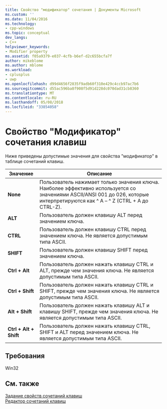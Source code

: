 ```yaml
---
title: Свойство "модификатор" сочетания | Документы Microsoft
ms.custom: ''
ms.date: 11/04/2016
ms.technology:
- cpp-windows
ms.topic: conceptual
dev_langs:
- C++
helpviewer_keywords:
- Modifier property
ms.assetid: f05a9379-e037-4cfb-b6ef-d2c655bcfa7f
author: mikeblome
ms.author: mblome
ms.workload:
- cplusplus
- uwp
ms.openlocfilehash: d99d4656f2835f9adb60f310e429c4ccb97ac7b6
ms.sourcegitcommit: d55ac596ba8f908f5d91d228dc070dad31cb8360
ms.translationtype: MT
ms.contentlocale: ru-RU
ms.lasthandoff: 05/08/2018
ms.locfileid: "33854058"
---
```

# <a name="accelerator-modifier-property"></a>Свойство "Модификатор" сочетания клавиш
Ниже приведены допустимые значения для свойства "модификатор" в таблице сочетаний клавиш.  
  
|Значение|Описание|  
|-----------|-----------------|  
|**None**|Пользователь нажимает только значения ключа. Наиболее эффективно используется со значениями ASCII/ANSI 001 до 026, которые интерпретируются как ^ A – ^ Z (CTRL + A до CTRL-Z).|  
|**ALT**|Пользователь должен клавишу ALT перед значением ключа.|  
|**CTRL**|Пользователь должен клавишу CTRL перед значением ключа. Не является допустимым типа ASCII.|  
|**SHIFT**|Пользователь должен клавишу SHIFT перед значением ключа.|  
|**Ctrl + Alt**|Пользователь должен нажать клавишу CTRL и ALT, прежде чем значения ключа. Не является допустимым типа ASCII.|  
|**Ctrl + Shift**|Пользователь должен нажать клавишу CTRL и SHIFT, прежде чем значения ключа. Не является допустимым типа ASCII.|  
|**Alt + Shift**|Пользователь должен нажать клавишу ALT и клавишу SHIFT, прежде чем значения ключа. Не является допустимым типа ASCII.|  
|**Ctrl + Alt + Shift**|Пользователь должен нажать клавишу CTRL, SHIFT и ALT перед значением ключа. Не является допустимым типа ASCII.|  
  
## <a name="requirements"></a>Требования  
 Win32  
  
## <a name="see-also"></a>См. также  
 [Задание свойств сочетаний клавиш](../windows/setting-accelerator-properties.md)   
 [Редактор сочетаний клавиш](../windows/accelerator-editor.md)